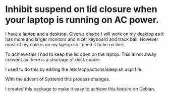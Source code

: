 
# Inhibit suspend on lid closure when your laptop is running on AC power.

I have a laptop and a desktop.  Given a choice I will work on my desktop as it 
has more and larger monitors and nicer keyboard and track ball.  However most of
my date is on my laptop so I need it to be on line.

To achieve this I had to keep the lid open on the laptop.  This is not alway convent
as there is a shortage of desk space.

I used to do this by editing the /etc/acpi/actions/sleep.sh acpi file.

With the advent of Systemd this process changes.

I created this package to make it easy to achieve this feature on Debian.

